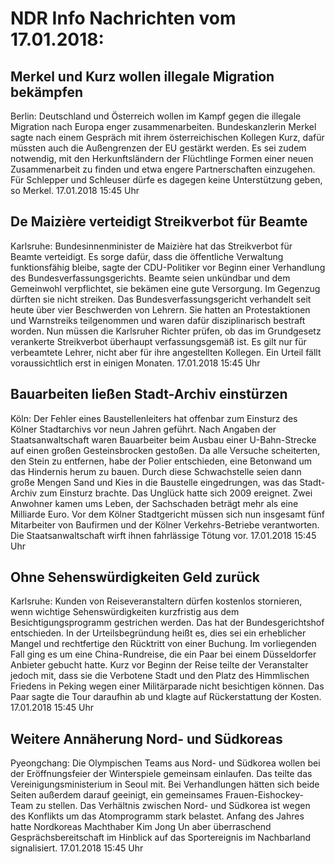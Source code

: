 # NDR Info Nachrichten vom 17.01.2018:


## Merkel und Kurz wollen illegale Migration bekämpfen
Berlin: Deutschland und Österreich wollen im Kampf gegen die illegale Migration nach Europa enger zusammenarbeiten. Bundeskanzlerin Merkel sagte nach einem Gespräch mit ihrem österreichischen Kollegen Kurz, dafür müssten auch die Außengrenzen der EU gestärkt werden. Es sei zudem notwendig, mit den Herkunftsländern der Flüchtlinge Formen einer neuen Zusammenarbeit zu finden und etwa engere Partnerschaften einzugehen. Für Schlepper und Schleuser dürfe es dagegen keine Unterstützung geben, so Merkel. 17.01.2018 15:45 Uhr 

## De Maizière verteidigt Streikverbot für Beamte
Karlsruhe:		Bundesinnenminister de Maizière hat das Streikverbot für Beamte verteidigt. Es sorge dafür, dass die öffentliche Verwaltung funktionsfähig bleibe, sagte der CDU-Politiker vor Beginn einer Verhandlung des Bundesverfassungsgerichts. Beamte seien unkündbar und dem Gemeinwohl verpflichtet, sie bekämen eine gute Versorgung. Im Gegenzug dürften sie nicht streiken. Das Bundesverfassungsgericht verhandelt seit heute über vier Beschwerden von Lehrern. Sie hatten an Protestaktionen und Warnstreiks teilgenommen und waren dafür disziplinarisch bestraft worden. Nun müssen die Karlsruher Richter prüfen, ob das im Grundgesetz verankerte Streikverbot überhaupt verfassungsgemäß ist. Es gilt nur für verbeamtete Lehrer, nicht aber für ihre angestellten Kollegen. Ein Urteil fällt voraussichtlich erst in einigen Monaten. 17.01.2018 15:45 Uhr 

## Bauarbeiten ließen Stadt-Archiv einstürzen
Köln: Der Fehler eines Baustellenleiters hat offenbar zum Einsturz des Kölner Stadtarchivs vor neun Jahren geführt. Nach Angaben der Staatsanwaltschaft waren Bauarbeiter beim Ausbau einer U-Bahn-Strecke auf einen großen Gesteinsbrocken gestoßen. Da alle Versuche scheiterten, den Stein zu entfernen, habe der Polier entschieden, eine Betonwand um das Hindernis herum zu bauen. Durch diese Schwachstelle seien dann große Mengen Sand und Kies in die Baustelle eingedrungen, was das Stadt-Archiv zum Einsturz brachte. Das Unglück hatte sich 2009 ereignet. Zwei Anwohner kamen ums Leben, der Sachschaden beträgt mehr als eine Milliarde Euro. Vor dem Kölner Stadtgericht müssen sich nun insgesamt fünf Mitarbeiter von Baufirmen und der Kölner Verkehrs-Betriebe  verantworten. Die Staatsanwaltschaft wirft ihnen fahrlässige Tötung vor. 17.01.2018 15:45 Uhr 

## Ohne Sehenswürdigkeiten Geld zurück
Karlsruhe: Kunden von Reiseveranstaltern dürfen kostenlos stornieren, wenn wichtige Sehenswürdigkeiten kurzfristig aus dem Besichtigungsprogramm gestrichen werden. Das hat der Bundesgerichtshof entschieden. In der Urteilsbegründung heißt es, dies sei ein erheblicher Mangel und rechtfertige den Rücktritt von einer Buchung. Im vorliegenden Fall ging es um eine China-Rundreise, die ein Paar bei einem Düsseldorfer Anbieter gebucht hatte. Kurz vor Beginn der Reise teilte der Veranstalter jedoch mit, dass sie die Verbotene Stadt und den Platz des Himmlischen Friedens in Peking wegen einer Militärparade nicht besichtigen können. Das Paar sagte die Tour daraufhin ab und klagte auf Rückerstattung der Kosten. 17.01.2018 15:45 Uhr 

## Weitere Annäherung Nord- und Südkoreas
Pyeongchang: Die Olympischen Teams aus Nord- und Südkorea wollen bei der Eröffnungsfeier der Winterspiele gemeinsam einlaufen. Das teilte das Vereinigungsministerium in Seoul mit. Bei Verhandlungen hätten sich beide Seiten außerdem darauf geeinigt, ein gemeinsames Frauen-Eishockey-Team zu stellen. Das Verhältnis zwischen Nord- und Südkorea ist wegen des Konflikts um das Atomprogramm stark belastet. Anfang des Jahres hatte Nordkoreas Machthaber Kim Jong Un aber überraschend Gesprächsbereitschaft im Hinblick auf das Sportereignis im Nachbarland signalisiert. 17.01.2018 15:45 Uhr 
